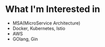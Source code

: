 # **What I'm Interested in**
* MSA(MicroService Architecture)
* Docker, Kubernetes, Istio
* AWS 
* GOlang, Gin


<!---
choigonyok/choigonyok is a ✨ special ✨ repository because its `README.md` (this file) appears on your GitHub profile.
You can click the Preview link to take a look at your changes.
--->
